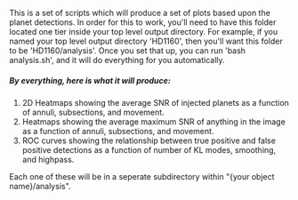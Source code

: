 This is a set of scripts which will produce a set of 
plots based upon the planet detections. In order for
this to work, you'll need to have this folder located
one tier inside your top level output directory. For
example, if you named your top level output directory
'HD1160', then you'll want this folder to be 
'HD1160/analysis'. Once you set that up, you can run
'bash analysis.sh', and it will do everything for you
automatically. 

##### By everything, here is what it will produce:
1) 2D Heatmaps showing the average SNR of injected 
   planets as a function of annuli, subsections, 
   and movement.
2) Heatmaps showing the average maximum SNR of 
   anything in the image as a function of annuli,
   subsections, and movement.
3) ROC curves showing the relationship between 
   true positive and false positive detections as 
   a function of number of KL modes, smoothing,
   and highpass.
   
Each one of these will be in a seperate subdirectory
within "{your object name}/analysis".